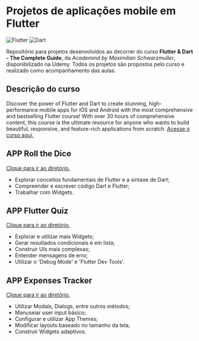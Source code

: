 # Projetos de aplicações mobile em Flutter
![Flutter](https://img.shields.io/badge/Flutter-%2302569B.svg?style=for-the-badge&logo=Flutter&logoColor=white) ![Dart](https://img.shields.io/badge/dart-%230175C2.svg?style=for-the-badge&logo=dart&logoColor=white)

Repositório para projetos desenvolvidos ao decorrer do curso **Flutter & Dart - The Complete Guide**, 
da *Academind by Maximilian Schwarzmuller*, disponibilizado na Udemy. 
Todos os projetos são propostos pelo curso e realizado como acompanhamento das aulas.

## Descrição do curso
Discover the power of Flutter and Dart to create stunning, high-performance mobile apps for iOS and Android 
with the most comprehensive and bestselling Flutter course! With over 30 hours of comprehensive content, this 
course is the ultimate resource for anyone who wants to build beautiful, responsive, and feature-rich applications from scratch.
[Acesse o curso aqui.](https://www.udemy.com/course/learn-flutter-dart-to-build-ios-android-apps/)

## APP Roll the Dice
[Clique para ir ao diretório.](https://github.com/josetruta/udemy-flutter-projects/tree/main/DiceApp)
- Explorar conceitos fundamentais de Flutter e a sintaxe de Dart;
- Compreender e escrever código Dart e Flutter;
- Trabalhar com Widgets.

 ## APP Flutter Quiz
[Clique para ir ao diretório.](https://github.com/josetruta/udemy-flutter-projects/tree/main/QuizApp)
- Explorar e utilizar mais Widgets;
- Gerar resultados condicionais e em lista;
- Construir UIs mais complexas;
- Entender mensagens de erro;
- Utilizar o 'Debug Mode' e 'Flutter Dev Tools'.

## APP Expenses Tracker
[Clique para ir ao diretório.](https://github.com/josetruta/udemy-flutter-projects/tree/main/ExpensesTrackerApp)
- Utilizar Modals, Dialogs, entre outros métodos;
- Manuseiar user input básico;
- Configurar e utilizar App Themes;
- Modificar layouts baseado no tamanho da tela;
- Construir Widgets adaptivos.

